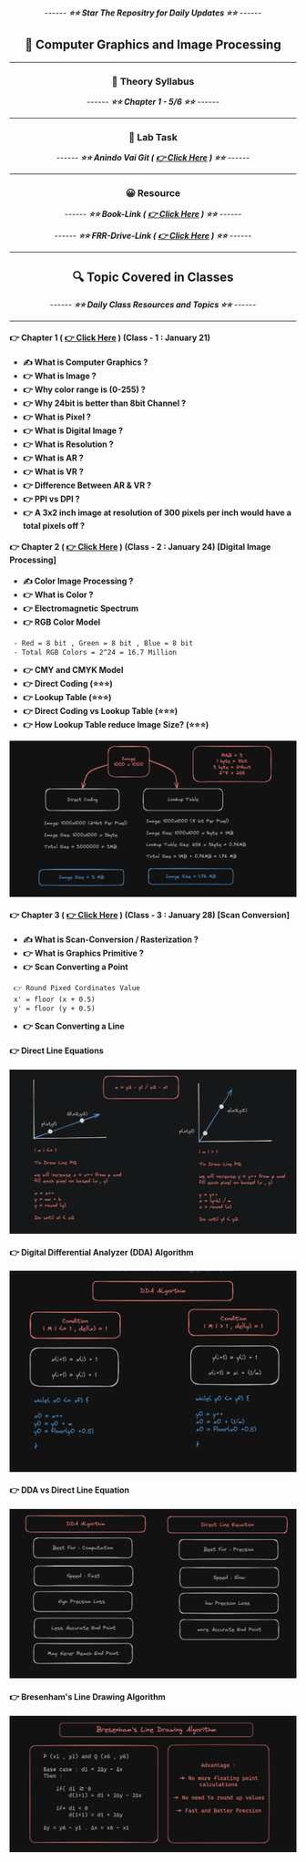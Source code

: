 <div align = "center">

*------ **⭐⭐ Star The Repositry for Daily Updates ⭐⭐** ------*

## 🍂 Computer Graphics and Image Processing


</div>

<hr>

<div align = "center">

### 🍂 Theory Syllabus

*------ **⭐⭐ Chapter 1 - 5/6 ⭐⭐** ------*

<hr>

</div>


<div align = "center">

### 🎅 Lab Task

*------ **⭐⭐ Anindo Vai Git ( [ 👉 Click Here](https://github.com/anindosarker/computer-graphics-algorithms-javascript) ) ⭐⭐** ------*

<hr>

</div>


<div align = "center">

### 😀 Resource

*------ **⭐⭐ Book-Link ( [ 👉 Click Here](./Book/Book.pdf) ) ⭐⭐** ------*

*------ **⭐⭐ FRR-Drive-Link ( [ 👉 Click Here](https://drive.google.com/drive/folders/1PKGjHT_DGb4wNs-NTYjurEnndd-_Mrvr) ) ⭐⭐** ------*

<hr>

</div>



<div align = "center">

##  🔍 Topic Covered in Classes

*------ **⭐⭐ Daily Class Resources and Topics ⭐⭐** ------*

<hr>

</div>


#### 👉 Chapter 1 ( [ 👉 Click Here](./Slides/Basics%20of%20Computer.pptx) ) (Class - 1 : January 21)
 - **✍️ What is Computer Graphics ?**
 - **👉 What is Image ?**
 - **👉 Why color range is (0-255) ?**
 - **👉 Why 24bit is better than 8bit Channel ?**
 - **👉 What is Pixel ?**
 - **👉 What is Digital Image ?**
 - **👉 What is Resolution ?**
 - **👉 What is AR ?**
 - **👉 What is VR ?**
 - **👉 Difference Between AR & VR ?**
 - **👉 PPI vs DPI ?**
 - **👉 A 3x2 inch image at resolution of 300 pixels per inch would have a total pixels off ?**
 

#### 👉 Chapter 2 ( [ 👉 Click Here](./Slides/02-color.pptx) ) (Class - 2 : January 24) [Digital Image Processing]
 - **✍️ Color Image Processing ?**
 - **👉 What is Color ?**
 - **👉 Electromagnetic Spectrum**
 - **👉 RGB Color Model**
 ```
  - Red = 8 bit , Green = 8 bit , Blue = 8 bit
  - Total RGB Colors = 2^24 = 16.7 Million
 ```
 - **👉 CMY and CMYK Model**
 - **👉 Direct Coding (⭐⭐⭐)**
 - **👉 Lookup Table (⭐⭐⭐)**
 - **👉 Direct Coding vs Lookup Table (⭐⭐⭐)**
 - **👉 How Lookup Table reduce Image Size? (⭐⭐⭐)**

![Alt text](./Notes/DirectCoding_VS_LookupTable.png)

 
#### 👉 Chapter 3 ( [ 👉 Click Here](./Slides/02-color.pptx) ) (Class - 3 : January 28) [Scan Conversion]
 - **✍️ What is Scan-Conversion / Rasterization ?**
 - **👉 What is Graphics Primitive ?**
 - **👉 Scan Converting a Point**
 ```
  👉 Round Pixed Cordinates Value
  x' = floor (x + 0.5)
  y' = floor (y + 0.5)
 ```
 - **👉 Scan Converting a Line**

 #### 👉 Direct Line Equations
![Alt text](./Notes/ConvertingLine.png)

 #### 👉 Digital Differential Analyzer (DDA) Algorithm
![Alt text](./Notes/DDA_Algo.png)

 #### 👉 DDA vs Direct Line Equation
![Alt text](./Notes/DDAvsDireceEQ.png)

 #### 👉 Bresenham's Line Drawing Algorithm
![alt text](./Notes/Bresenham's%20Line.png)